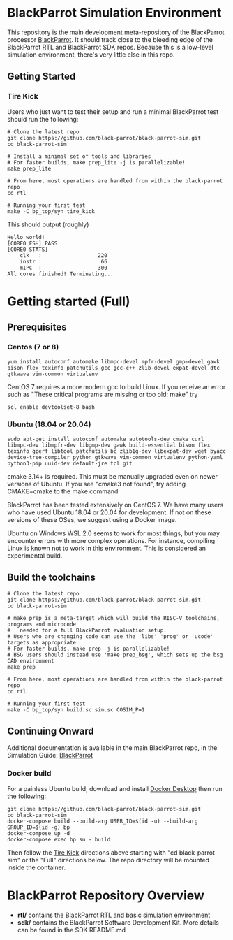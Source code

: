 # BlackParrot Simulation Environment

This repository is the main development meta-repository of the BlackParrot processor
[BlackParrot](https://www.github.com/black-parrot/black-parrot). It should track close to the
bleeding edge of the BlackParrot RTL and BlackParrot SDK repos. Because this is a low-level
simulation environment, there's very little else in this repo.

## Getting Started
### Tire Kick
Users who just want to test their setup and run a minimal BlackParrot test should run the following:

    # Clone the latest repo
    git clone https://github.com/black-parrot/black-parrot-sim.git
    cd black-parrot-sim

    # Install a minimal set of tools and libraries
    # For faster builds, make prep_lite -j is parallelizable!
    make prep_lite

    # From here, most operations are handled from within the black-parrot repo
    cd rtl

    # Running your first test
    make -C bp_top/syn tire_kick

This should output (roughly)

    Hello world!
    [CORE0 FSH] PASS
    [CORE0 STATS]
        clk   :                  220
        instr :                   66
        mIPC  :                  300
    All cores finished! Terminating...

# Getting started (Full)
## Prerequisites
### Centos (7 or 8)

    yum install autoconf automake libmpc-devel mpfr-devel gmp-devel gawk  bison flex texinfo patchutils gcc gcc-c++ zlib-devel expat-devel dtc gtkwave vim-common virtualenv

CentOS 7 requires a more modern gcc to build Linux. If you receive an error such as "These critical programs are missing or too old: make" try

    scl enable devtoolset-8 bash

### Ubuntu (18.04 or 20.04)

    sudo apt-get install autoconf automake autotools-dev cmake curl libmpc-dev libmpfr-dev libgmp-dev gawk build-essential bison flex texinfo gperf libtool patchutils bc zlib1g-dev libexpat-dev wget byacc device-tree-compiler python gtkwave vim-common virtualenv python-yaml python3-pip uuid-dev default-jre tcl git

cmake 3.14+ is required. This must be manually upgraded even on newer versions of Ubuntu. If you see "cmake3 not found", try adding CMAKE=cmake to the make command

BlackParrot has been tested extensively on CentOS 7. We have many users who have used Ubuntu 18.04 or 20.04 for
development. If not on these versions of these OSes, we suggest using a
Docker image.

Ubuntu on Windows WSL 2.0 seems to work for most things, but you may encounter errors with more complex operations. For instance, compiling Linux is known not to work in this environment. This is considered an experimental build.

## Build the toolchains
    # Clone the latest repo
    git clone https://github.com/black-parrot/black-parrot-sim.git
    cd black-parrot-sim

    # make prep is a meta-target which will build the RISC-V toolchains, programs and microcode
    #   needed for a full BlackParrot evaluation setup.
    # Users who are changing code can use the 'libs' 'prog' or 'ucode' targets as appropriate
    # For faster builds, make prep -j is parallelizable!
    # BSG users should instead use 'make prep_bsg', which sets up the bsg CAD environment
    make prep

    # From here, most operations are handled from within the black-parrot repo
    cd rtl

    # Running your first test
    make -C bp_top/syn build.sc sim.sc COSIM_P=1

## Continuing Onward
Additional documentation is available in the main BlackParrot repo, in the Simulation Guide:
[BlackParrot](https://github.com/black-parrot/black-parrot)

### Docker build
For a painless Ubuntu build, download and install [Docker Desktop](https://www.docker.com/products/docker-desktop) then run the following:

    git clone https://github.com/black-parrot/black-parrot-sim.git
    cd black-parrot-sim
    docker-compose build --build-arg USER_ID=$(id -u) --build-arg GROUP_ID=$(id -g) bp
    docker-compose up -d
    docker-compose exec bp su - build
    
Then follow the [Tire Kick](#-tire-kick) directions above starting with "cd black-parrot-sim" or the "Full" directions below.  The repo directory will be mounted inside the container.

# BlackParrot Repository Overview
- **rtl/** contains the BlackParrot RTL and basic simulation environment
- **sdk/** contains the BlackParrot Software Development Kit. More details can be found in the SDK
  README.md

